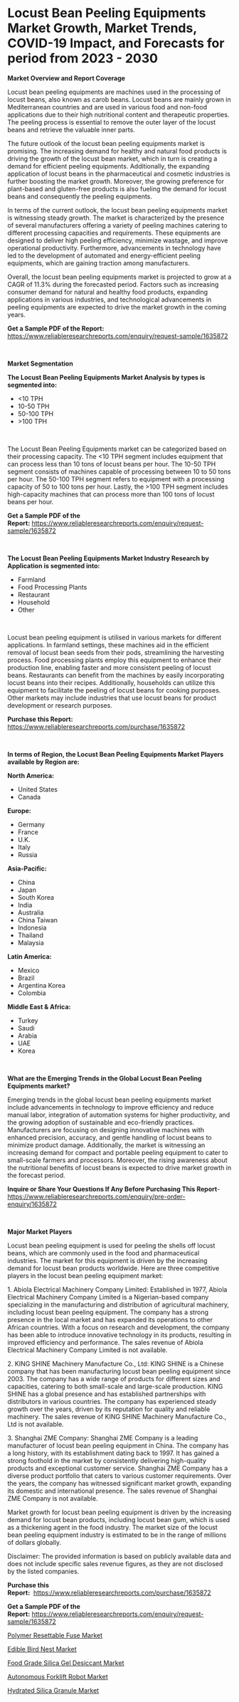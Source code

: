 <p><h1>Locust Bean Peeling Equipments Market Growth, Market Trends, COVID-19 Impact, and Forecasts for period from 2023 - 2030</h1></p><p><strong>Market Overview and Report Coverage</strong></p>
<p><p>Locust bean peeling equipments are machines used in the processing of locust beans, also known as carob beans. Locust beans are mainly grown in Mediterranean countries and are used in various food and non-food applications due to their high nutritional content and therapeutic properties. The peeling process is essential to remove the outer layer of the locust beans and retrieve the valuable inner parts.</p><p>The future outlook of the locust bean peeling equipments market is promising. The increasing demand for healthy and natural food products is driving the growth of the locust bean market, which in turn is creating a demand for efficient peeling equipments. Additionally, the expanding application of locust beans in the pharmaceutical and cosmetic industries is further boosting the market growth. Moreover, the growing preference for plant-based and gluten-free products is also fueling the demand for locust beans and consequently the peeling equipments.</p><p>In terms of the current outlook, the locust bean peeling equipments market is witnessing steady growth. The market is characterized by the presence of several manufacturers offering a variety of peeling machines catering to different processing capacities and requirements. These equipments are designed to deliver high peeling efficiency, minimize wastage, and improve operational productivity. Furthermore, advancements in technology have led to the development of automated and energy-efficient peeling equipments, which are gaining traction among manufacturers.</p><p>Overall, the locust bean peeling equipments market is projected to grow at a CAGR of 11.3% during the forecasted period. Factors such as increasing consumer demand for natural and healthy food products, expanding applications in various industries, and technological advancements in peeling equipments are expected to drive the market growth in the coming years.</p></p>
<p><strong>Get a Sample PDF of the Report:</strong> <a href="https://www.reliableresearchreports.com/enquiry/request-sample/1635872">https://www.reliableresearchreports.com/enquiry/request-sample/1635872</a></p>
<p>&nbsp;</p>
<p><strong>Market Segmentation</strong></p>
<p><strong>The Locust Bean Peeling Equipments Market Analysis by types is segmented into:</strong></p>
<p><ul><li><10 TPH</li><li>10-50 TPH</li><li>50-100 TPH</li><li>>100 TPH</li></ul></p>
<p>&nbsp;</p>
<p><p>The Locust Bean Peeling Equipments market can be categorized based on their processing capacity. The <10 TPH segment includes equipment that can process less than 10 tons of locust beans per hour. The 10-50 TPH segment consists of machines capable of processing between 10 to 50 tons per hour. The 50-100 TPH segment refers to equipment with a processing capacity of 50 to 100 tons per hour. Lastly, the >100 TPH segment includes high-capacity machines that can process more than 100 tons of locust beans per hour.</p></p>
<p><strong>Get a Sample PDF of the Report:</strong>&nbsp;<a href="https://www.reliableresearchreports.com/enquiry/request-sample/1635872">https://www.reliableresearchreports.com/enquiry/request-sample/1635872</a></p>
<p>&nbsp;</p>
<p><strong>The Locust Bean Peeling Equipments Market Industry Research by Application is segmented into:</strong></p>
<p><ul><li>Farmland</li><li>Food Processing Plants</li><li>Restaurant</li><li>Household</li><li>Other</li></ul></p>
<p>&nbsp;</p>
<p><p>Locust bean peeling equipment is utilised in various markets for different applications. In farmland settings, these machines aid in the efficient removal of locust bean seeds from their pods, streamlining the harvesting process. Food processing plants employ this equipment to enhance their production line, enabling faster and more consistent peeling of locust beans. Restaurants can benefit from the machines by easily incorporating locust beans into their recipes. Additionally, households can utilize this equipment to facilitate the peeling of locust beans for cooking purposes. Other markets may include industries that use locust beans for product development or research purposes.</p></p>
<p><strong>Purchase this Report:</strong>&nbsp; <a href="https://www.reliableresearchreports.com/purchase/1635872">https://www.reliableresearchreports.com/purchase/1635872</a></p>
<p>&nbsp;</p>
<p><strong>In terms of Region, the Locust Bean Peeling Equipments Market Players available by Region are:</strong></p>
<p>
    <p> <strong> North America: </strong>
        <ul>
            <li>United States</li>
            <li>Canada</li>
        </ul>
        </p> 
    <p> <strong> Europe: </strong>
        <ul>
            <li>Germany</li>
            <li>France</li>
            <li>U.K.</li>
            <li>Italy</li>
            <li>Russia</li>
        </ul>
        </p> 
    <p> <strong> Asia-Pacific: </strong>
        <ul>
            <li>China</li>
            <li>Japan</li>
            <li>South Korea</li>
            <li>India</li>
            <li>Australia</li>
            <li>China Taiwan</li>
            <li>Indonesia</li>
            <li>Thailand</li>
            <li>Malaysia</li>
        </ul>
        </p> 
    <p> <strong> Latin America: </strong>
        <ul>
            <li>Mexico</li>
            <li>Brazil</li>
            <li>Argentina Korea</li>
            <li>Colombia</li>
        </ul>
        </p> 
    <p> <strong> Middle East & Africa: </strong>
        <ul>
            <li>Turkey</li>
            <li>Saudi</li>
            <li>Arabia</li>
            <li>UAE</li>
            <li>Korea</li>
        </ul>
    </p>
    </p>
<p>&nbsp;</p>
<p><strong>What are the Emerging Trends in the Global Locust Bean Peeling Equipments market?</strong></p>
<p><p>Emerging trends in the global locust bean peeling equipments market include advancements in technology to improve efficiency and reduce manual labor, integration of automation systems for higher productivity, and the growing adoption of sustainable and eco-friendly practices. Manufacturers are focusing on designing innovative machines with enhanced precision, accuracy, and gentle handling of locust beans to minimize product damage. Additionally, the market is witnessing an increasing demand for compact and portable peeling equipment to cater to small-scale farmers and processors. Moreover, the rising awareness about the nutritional benefits of locust beans is expected to drive market growth in the forecast period.</p></p>
<p><strong>Inquire or Share Your Questions If Any Before Purchasing This Report</strong>- <a href="https://www.reliableresearchreports.com/enquiry/pre-order-enquiry/1635872">https://www.reliableresearchreports.com/enquiry/pre-order-enquiry/1635872</a></p>
<p>&nbsp;</p>
<p><strong>Major Market Players</strong></p>
<p><p>Locust bean peeling equipment is used for peeling the shells off locust beans, which are commonly used in the food and pharmaceutical industries. The market for this equipment is driven by the increasing demand for locust bean products worldwide. Here are three competitive players in the locust bean peeling equipment market:</p><p>1. Abiola Electrical Machinery Company Limited: Established in 1977, Abiola Electrical Machinery Company Limited is a Nigerian-based company specializing in the manufacturing and distribution of agricultural machinery, including locust bean peeling equipment. The company has a strong presence in the local market and has expanded its operations to other African countries. With a focus on research and development, the company has been able to introduce innovative technology in its products, resulting in improved efficiency and performance. The sales revenue of Abiola Electrical Machinery Company Limited is not available.</p><p>2. KING SHINE Machinery Manufacture Co., Ltd: KING SHINE is a Chinese company that has been manufacturing locust bean peeling equipment since 2003. The company has a wide range of products for different sizes and capacities, catering to both small-scale and large-scale production. KING SHINE has a global presence and has established partnerships with distributors in various countries. The company has experienced steady growth over the years, driven by its reputation for quality and reliable machinery. The sales revenue of KING SHINE Machinery Manufacture Co., Ltd is not available.</p><p>3. Shanghai ZME Company: Shanghai ZME Company is a leading manufacturer of locust bean peeling equipment in China. The company has a long history, with its establishment dating back to 1997. It has gained a strong foothold in the market by consistently delivering high-quality products and exceptional customer service. Shanghai ZME Company has a diverse product portfolio that caters to various customer requirements. Over the years, the company has witnessed significant market growth, expanding its domestic and international presence. The sales revenue of Shanghai ZME Company is not available.</p><p>Market growth for locust bean peeling equipment is driven by the increasing demand for locust bean products, including locust bean gum, which is used as a thickening agent in the food industry. The market size of the locust bean peeling equipment industry is estimated to be in the range of millions of dollars globally.</p><p>Disclaimer: The provided information is based on publicly available data and does not include specific sales revenue figures, as they are not disclosed by the listed companies.</p></p>
<p><strong>Purchase this Report:</strong>&nbsp;&nbsp;<a href="https://www.reliableresearchreports.com/purchase/1635872">https://www.reliableresearchreports.com/purchase/1635872</a></p>
<p></p>
<p><strong>Get a Sample PDF of the Report:</strong>&nbsp;<a href="https://www.reliableresearchreports.com/enquiry/request-sample/1635872">https://www.reliableresearchreports.com/enquiry/request-sample/1635872</a></p>
<p><p><a href="https://www.linkedin.com/pulse/polymer-resettable-fuse-market-size-2023-2030-global-9owbc/">Polymer Resettable Fuse Market</a></p><p><a href="https://medium.com/@nathanl41025/edible-bird-nest-market-size-growth-forecast-2023-2030-8fb948cd7b17">Edible Bird Nest Market</a></p><p><a href="https://www.linkedin.com/pulse/food-grade-silica-gel-desiccant-market-share-amp-nlkne/">Food Grade Silica Gel Desiccant Market</a></p><p><a href="https://medium.com/@jeffrystehr/autonomous-forklift-robot-market-size-growth-forecast-2023-2030-415c40a73ad9">Autonomous Forklift Robot Market</a></p><p><a href="https://www.linkedin.com/pulse/hydrated-silica-granule-market-insights-players-forecast-till-lkcte/">Hydrated Silica Granule Market</a></p></p>
